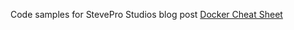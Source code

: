 Code samples for StevePro Studios blog post [Docker Cheat Sheet](https://steveproxna.blogspot.com/2021/08/docker-cheat-sheet.html)
